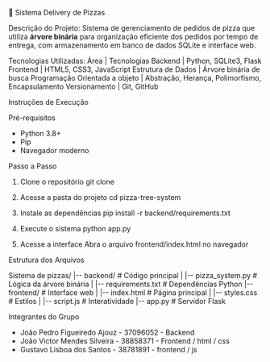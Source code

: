  🍕 Sistema Delivery de Pizzas

 Descrição do Projeto:
Sistema de gerenciamento de pedidos de pizza que utiliza **árvore binária** para organização eficiente dos pedidos por tempo de entrega, com armazenamento em banco de dados SQLite e interface web.

 Tecnologias Utilizadas:
 Área | Tecnologias 
Backend | Python, SQLite3, Flask 
Frontend | HTML5, CSS3, JavaScript 
Estrutura de Dados | Árvore binária de busca 
Programação Orientada a objeto | Abstração, Herança, Polimorfismo, Encapsulamento
Versionamento | Git, GitHub 

 Instruções de Execução

 Pré-requisitos
- Python 3.8+
- Pip
- Navegador moderno

 Passo a Passo
 1. Clone o repositório
git clone 

 2. Acesse a pasta do projeto
cd pizza-tree-system

 3. Instale as dependências
pip install -r backend/requirements.txt

 4. Execute o sistema
python app.py

 5. Acesse a interface
Abra o arquivo frontend/index.html no navegador


 Estrutura dos Arquivos

Sistema de pizzas/
|-- backend/               # Código principal
|   |-- pizza_system.py    # Lógica da árvore binária
|   |-- requirements.txt   # Dependências Python
|-- frontend/              # Interface web
|   |-- index.html         # Página principal
|   |-- styles.css         # Estilos
|   |-- script.js          # Interatividade
|-- app.py                 # Servidor Flask


 Integrantes do Grupo
- João Pedro Figueiredo Ajouz - 37096052 - Backend 
- João Victor Mendes Silveira - 38858371 - Frontend / html / css
- Gustavo Lisboa dos Santos - 38781891 - frontend / js
